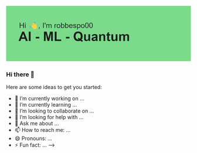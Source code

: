 ![Header](https://github.com/robbespo00/robbespo00/blob/main/header.png)
### Hi there 👋

<!--
**robbespo00/robbespo00** is a ✨ _special_ ✨ repository because its `README.md` (this file) appears on your GitHub profile.
!-->


Here are some ideas to get you started:

- 🔭 I’m currently working on ...
- 🌱 I’m currently learning ...
- 👯 I’m looking to collaborate on ...
- 🤔 I’m looking for help with ...
- 💬 Ask me about ...
- 📫 How to reach me: ...
- 😄 Pronouns: ...
- ⚡ Fun fact: ...
-->
